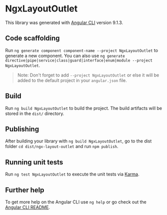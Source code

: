 # NgxLayoutOutlet

This library was generated with [Angular CLI](https://github.com/angular/angular-cli) version 9.1.3.

## Code scaffolding

Run `ng generate component component-name --project NgxLayoutOutlet` to generate a new component. You can also use `ng generate directive|pipe|service|class|guard|interface|enum|module --project NgxLayoutOutlet`.
> Note: Don't forget to add `--project NgxLayoutOutlet` or else it will be added to the default project in your `angular.json` file. 

## Build

Run `ng build NgxLayoutOutlet` to build the project. The build artifacts will be stored in the `dist/` directory.

## Publishing

After building your library with `ng build NgxLayoutOutlet`, go to the dist folder `cd dist/ngx-layout-outlet` and run `npm publish`.

## Running unit tests

Run `ng test NgxLayoutOutlet` to execute the unit tests via [Karma](https://karma-runner.github.io).

## Further help

To get more help on the Angular CLI use `ng help` or go check out the [Angular CLI README](https://github.com/angular/angular-cli/blob/master/README.md).
